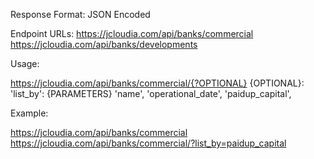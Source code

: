 Response Format: JSON Encoded

Endpoint URLs:
		https://jcloudia.com/api/banks/commercial
		https://jcloudia.com/api/banks/developments

Usage: 

https://jcloudia.com/api/banks/commercial/{?OPTIONAL}
	{OPTIONAL}:
		'list_by': {PARAMETERS}
				'name',
				'operational_date',
				'paidup_capital',


Example:

https://jcloudia.com/api/banks/commercial
https://jcloudia.com/api/banks/commercial/?list_by=paidup_capital
